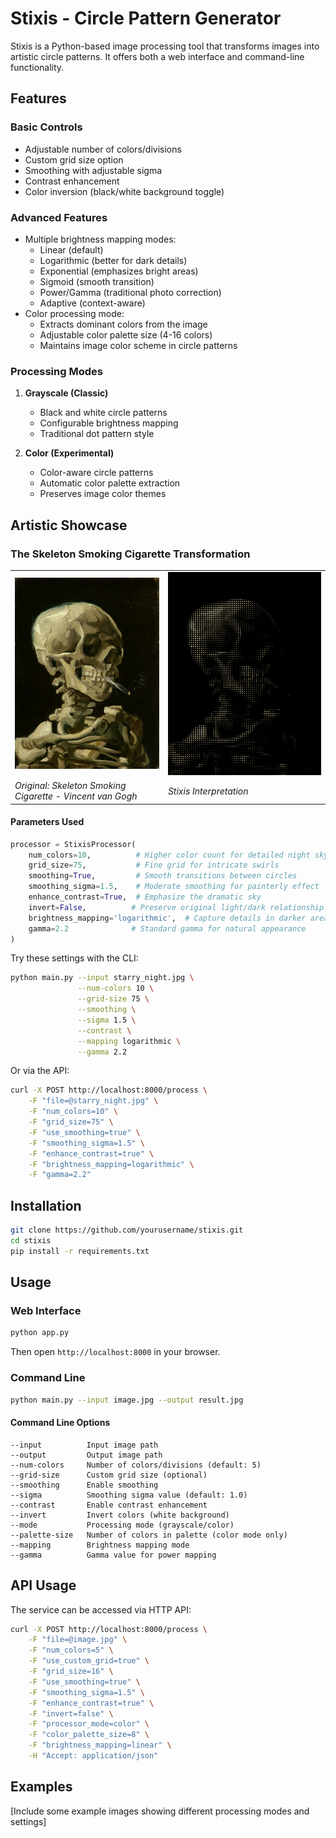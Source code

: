 # Stixis - Circle Pattern Generator

Stixis is a Python-based image processing tool that transforms images into artistic circle patterns. It offers both a web interface and command-line functionality.

## Features

### Basic Controls
- Adjustable number of colors/divisions
- Custom grid size option
- Smoothing with adjustable sigma
- Contrast enhancement
- Color inversion (black/white background toggle)

### Advanced Features
- Multiple brightness mapping modes:
  - Linear (default)
  - Logarithmic (better for dark details)
  - Exponential (emphasizes bright areas)
  - Sigmoid (smooth transition)
  - Power/Gamma (traditional photo correction)
  - Adaptive (context-aware)
- Color processing mode:
  - Extracts dominant colors from the image
  - Adjustable color palette size (4-16 colors)
  - Maintains image color scheme in circle patterns

### Processing Modes
1. **Grayscale (Classic)**
   - Black and white circle patterns
   - Configurable brightness mapping
   - Traditional dot pattern style

2. **Color (Experimental)**
   - Color-aware circle patterns
   - Automatic color palette extraction
   - Preserves image color themes

## Artistic Showcase

### The Skeleton Smoking Cigarette Transformation
<div align="center">
  <table>
    <tr>
      <td><img src="docs/images/SkeletonSmokingVanGogh.JPG" alt="Skeleton Smoking Cigarette - Original" width="400"/></td>
      <td><img src="docs/images/SkeletonSmoking.jpg" alt="Skeleton Smoking Cigarette - Stixis" width="400"/></td>
    </tr>
    <tr>
      <td><i>Original: Skeleton Smoking Cigarette - Vincent van Gogh</i></td>
      <td><i>Stixis Interpretation</i></td>
    </tr>
  </table>
</div>

#### Parameters Used
```python
processor = StixisProcessor(
    num_colors=10,          # Higher color count for detailed night sky
    grid_size=75,           # Fine grid for intricate swirls
    smoothing=True,         # Smooth transitions between circles
    smoothing_sigma=1.5,    # Moderate smoothing for painterly effect
    enhance_contrast=True,  # Emphasize the dramatic sky
    invert=False,          # Preserve original light/dark relationship
    brightness_mapping='logarithmic',  # Capture details in darker areas
    gamma=2.2              # Standard gamma for natural appearance
)
```

Try these settings with the CLI:
```bash
python main.py --input starry_night.jpg \
               --num-colors 10 \
               --grid-size 75 \
               --smoothing \
               --sigma 1.5 \
               --contrast \
               --mapping logarithmic \
               --gamma 2.2
```

Or via the API:
```bash
curl -X POST http://localhost:8000/process \
    -F "file=@starry_night.jpg" \
    -F "num_colors=10" \
    -F "grid_size=75" \
    -F "use_smoothing=true" \
    -F "smoothing_sigma=1.5" \
    -F "enhance_contrast=true" \
    -F "brightness_mapping=logarithmic" \
    -F "gamma=2.2"
```

## Installation

```bash
git clone https://github.com/yourusername/stixis.git
cd stixis
pip install -r requirements.txt
```

## Usage

### Web Interface
```bash
python app.py
```
Then open `http://localhost:8000` in your browser.

### Command Line
```bash
python main.py --input image.jpg --output result.jpg
```

#### Command Line Options
```
--input          Input image path
--output         Output image path
--num-colors     Number of colors/divisions (default: 5)
--grid-size      Custom grid size (optional)
--smoothing      Enable smoothing
--sigma          Smoothing sigma value (default: 1.0)
--contrast       Enable contrast enhancement
--invert         Invert colors (white background)
--mode           Processing mode (grayscale/color)
--palette-size   Number of colors in palette (color mode only)
--mapping        Brightness mapping mode
--gamma          Gamma value for power mapping
```

## API Usage

The service can be accessed via HTTP API:

```bash
curl -X POST http://localhost:8000/process \
    -F "file=@image.jpg" \
    -F "num_colors=5" \
    -F "use_custom_grid=true" \
    -F "grid_size=16" \
    -F "use_smoothing=true" \
    -F "smoothing_sigma=1.5" \
    -F "enhance_contrast=true" \
    -F "invert=false" \
    -F "processor_mode=color" \
    -F "color_palette_size=8" \
    -F "brightness_mapping=linear" \
    -H "Accept: application/json"
```

## Examples

[Include some example images showing different processing modes and settings]

